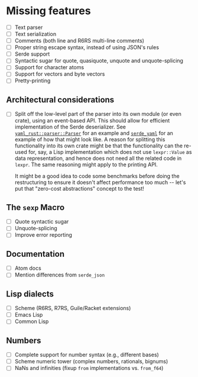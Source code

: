 # Missing features

- [ ] Text parser
- [ ] Text serialization
- [ ] Comments (both line and R6RS multi-line comments)
- [ ] Proper string escape syntax, instead of using JSON's rules
- [ ] Serde support
- [ ] Syntactic sugar for quote, quasiquote, unquote and unquote-splicing
- [ ] Support for character atoms
- [ ] Support for vectors and byte vectors
- [ ] Pretty-printing

## Architectural considerations

- [ ] Split off the low-level part of the parser into its own module
  (or even crate), using an event-based API. This should allow for
  efficient implementation of the Serde deserializer. See
  [`yaml_rust::parser::Parser`] for an example and [`serde_yaml`] for
  an example of how that might look like. A reason for splitting this
  functionality into its own crate might be that the functionality can
  the re-used for, say, a Lisp implementation which does not use
  `lexpr::Value` as data representation, and hence does not need all
  the related code in `lexpr`. The same reasoning might apply to the
  printing API.

  It might be a good idea to code some benchmarks before doing the
  restructuring to ensure it doesn't affect performance too much --
  let's put that "zero-cost abstractions" concept to the test!

  [`yaml_rust::parser::Parser`]: https://docs.rs/yaml-rust/*/yaml_rust/parser/struct.Parser.html
  [`serde_yaml`]: https://github.com/dtolnay/serde-yaml/blob/master/src/de.rs

## The `sexp` Macro

- [ ] Quote syntactic sugar
- [ ] Unquote-splicing
- [ ] Improve error reporting

## Documentation

- [ ] Atom docs
- [ ] Mention differences from `serde_json`

## Lisp dialects

- [ ] Scheme (R6RS, R7RS, Guile/Racket extensions)
- [ ] Emacs Lisp
- [ ] Common Lisp

## Numbers

- [ ] Complete support for number syntax (e.g., different bases)
- [ ] Scheme numeric tower (complex numbers, rationals, bignums)
- [ ] NaNs and infinities (fixup `from` implementations vs. `from_f64`)
